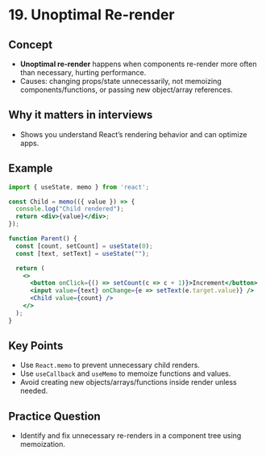 # 19. Unoptimal Re-render

## Concept

- **Unoptimal re-render** happens when components re-render more often than necessary, hurting performance.
- Causes: changing props/state unnecessarily, not memoizing components/functions, or passing new object/array references.

## Why it matters in interviews

- Shows you understand React’s rendering behavior and can optimize apps.

## Example

```jsx
import { useState, memo } from 'react';

const Child = memo(({ value }) => {
  console.log("Child rendered");
  return <div>{value}</div>;
});

function Parent() {
  const [count, setCount] = useState(0);
  const [text, setText] = useState("");

  return (
    <>
      <button onClick={() => setCount(c => c + 1)}>Increment</button>
      <input value={text} onChange={e => setText(e.target.value)} />
      <Child value={count} />
    </>
  );
}
```

## Key Points

- Use `React.memo` to prevent unnecessary child renders.
- Use `useCallback` and `useMemo` to memoize functions and values.
- Avoid creating new objects/arrays/functions inside render unless needed.

## Practice Question

- Identify and fix unnecessary re-renders in a component tree using memoization.